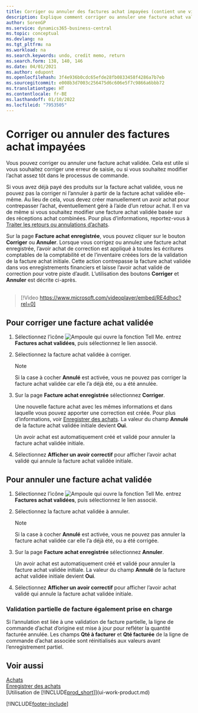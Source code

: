 ```yaml
---
title: Corriger ou annuler des factures achat impayées (contient une vidéo)
description: Explique comment corriger ou annuler une facture achat validée et créer automatiquement un avoir achat.
author: SorenGP
ms.service: dynamics365-business-central
ms.topic: conceptual
ms.devlang: na
ms.tgt_pltfrm: na
ms.workload: na
ms.search.keywords: undo, credit memo, return
ms.search.form: 138, 140, 146
ms.date: 04/01/2021
ms.author: edupont
ms.openlocfilehash: 3f4e936b0cdc65efde28fb0833458f4286a7b7eb
ms.sourcegitcommit: e008b3d7003c256475d6c606e5f7c9866a6bbb72
ms.translationtype: HT
ms.contentlocale: fr-BE
ms.lasthandoff: 01/10/2022
ms.locfileid: "7953505"
---
```

# <a name="correct-or-cancel-unpaid-purchase-invoices"></a>Corriger ou annuler des factures achat impayées

Vous pouvez corriger ou annuler une facture achat validée. Cela est utile si vous souhaitez corriger une erreur de saisie, ou si vous souhaitez modifier l’achat assez tôt dans le processus de commande.

Si vous avez déjà payé des produits sur la facture achat validée, vous ne pouvez pas la corriger ni l’annuler à partir de la facture achat validée elle-même. Au lieu de cela, vous devez créer manuellement un avoir achat pour contrepasser l’achat, éventuellement géré à l’aide d’un retour achat. Il en va de même si vous souhaitez modifier une facture achat validée basée sur des réceptions achat combinées. Pour plus d’informations, reportez-vous à [Traiter les retours ou annulations d’achats](purchasing-how-process-purchase-returns-cancellations.md).

Sur la page **Facture achat enregistrée**, vous pouvez cliquer sur le bouton **Corriger** ou **Annuler**. Lorsque vous corrigez ou annulez une facture achat enregistrée, l’avoir achat de correction est appliqué à toutes les écritures comptables de la comptabilité et de l’inventaire créées lors de la validation de la facture achat initiale. Cette action contrepasse la facture achat validée dans vos enregistrements financiers et laisse l’avoir achat validé de correction pour votre piste d’audit. L’utilisation des boutons **Corriger** et **Annuler** est décrite ci-après.
<br><br>
> [!Video https://www.microsoft.com/videoplayer/embed/RE4dhoc?rel=0]

## <a name="to-correct-a-posted-purchase-invoice"></a>Pour corriger une facture achat validée
1. Sélectionnez l’icône ![Ampoule qui ouvre la fonction Tell Me.](media/ui-search/search_small.png "Dites-moi ce que vous voulez faire") entrez **Factures achat validées**, puis sélectionnez le lien associé.  
2. Sélectionnez la facture achat validée à corriger.  

    > [!NOTE]  
    >   Si la case à cocher **Annulé** est activée, vous ne pouvez pas corriger la facture achat validée car elle l’a déjà été, ou a été annulée.
3. Sur la page **Facture achat enregistrée** sélectionnez **Corriger**.

    Une nouvelle facture achat avec les mêmes informations et dans laquelle vous pouvez apporter une correction est créée. Pour plus d’informations, voir [Enregistrer des achats](purchasing-how-record-purchases.md). La valeur du champ **Annulé** de la facture achat validée initiale devient **Oui**.

    Un avoir achat est automatiquement créé et validé pour annuler la facture achat validée initiale.
4. Sélectionnez **Afficher un avoir correctif** pour afficher l’avoir achat validé qui annule la facture achat validée initiale.

## <a name="to-cancel-a-posted-purchase-invoice"></a>Pour annuler une facture achat validée
1. Sélectionnez l’icône ![Ampoule qui ouvre la fonction Tell Me.](media/ui-search/search_small.png "Dites-moi ce que vous voulez faire") entrez **Factures achat validées**, puis sélectionnez le lien associé.  
2. Sélectionnez la facture achat validée à annuler.

    > [!NOTE]  
    >   Si la case à cocher **Annulé** est activée, vous ne pouvez pas annuler la facture achat validée car elle l’a déjà été, ou a été corrigée.
3. Sur la page **Facture achat enregistrée** sélectionnez **Annuler**.

    Un avoir achat est automatiquement créé et validé pour annuler la facture achat validée initiale. La valeur du champ **Annulé** de la facture achat validée initiale devient **Oui**.
4. Sélectionnez **Afficher un avoir correctif** pour afficher l’avoir achat validé qui annule la facture achat validée initiale.

### <a name="partial-invoice-posting-also-supported"></a>Validation partielle de facture également prise en charge
Si l’annulation est liée à une validation de facture partielle, la ligne de commande d’achat d’origine est mise à jour pour refléter la quantité facturée annulée. Les champs **Qté à facturer** et **Qté facturée** de la ligne de commande d’achat associée sont réinitialisés aux valeurs avant l’enregistrement partiel.

## <a name="see-also"></a>Voir aussi
[Achats](purchasing-manage-purchasing.md)  
[Enregistrer des achats](purchasing-how-record-purchases.md)  
[Utilisation de [!INCLUDE[prod_short](includes/prod_short.md)]](ui-work-product.md)


[!INCLUDE[footer-include](includes/footer-banner.md)]